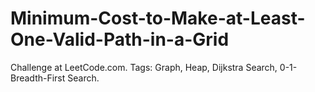 # Minimum-Cost-to-Make-at-Least-One-Valid-Path-in-a-Grid
Challenge at LeetCode.com. Tags: Graph, Heap, Dijkstra Search, 0-1-Breadth-First Search.
